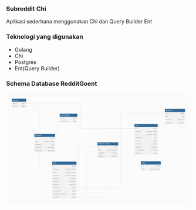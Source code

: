 ### Subreddit Chi

Aplikasi sederhana menggunakan Chi dan Query Builder Ent

### Teknologi yang digunakan

- Golang
- Chi
- Postgres
- Ent(Query Builder)


### Schema Database RedditGoent

<img src="images/redditgoent.png" alt="redditgoent" />